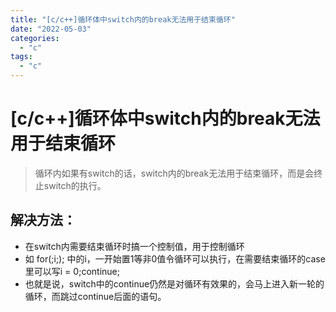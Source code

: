```yaml
---
title: "[c/c++]循环体中switch内的break无法用于结束循环"
date: "2022-05-03"
categories: 
  - "c"
tags: 
  - "c"
---
```

# [c/c++]循环体中switch内的break无法用于结束循环

> 循环内如果有switch的话，switch内的break无法用于结束循环，而是会终止switch的执行。

## 解决方法：

- 在switch内需要结束循环时搞一个控制值，用于控制循环
- 如 for(;i;); 中的i，一开始置1等非0值令循环可以执行，在需要结束循环的case里可以写i = 0;continue;
- 也就是说，switch中的continue仍然是对循环有效果的，会马上进入新一轮的循环，而跳过continue后面的语句。
